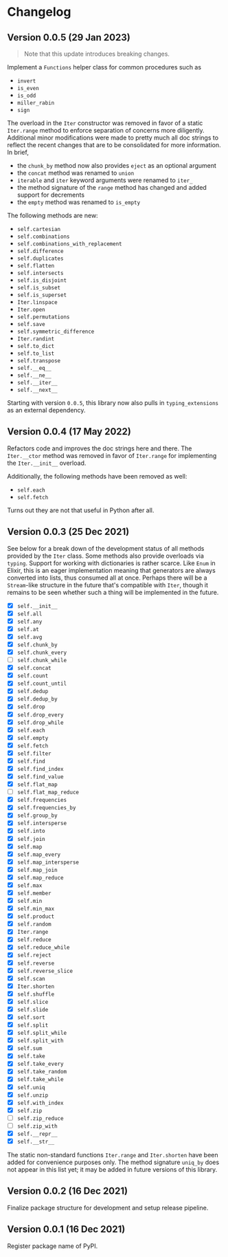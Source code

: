 # Changelog

## Version 0.0.5 (29 Jan 2023)

> Note that this update introduces breaking changes.

Implement a `Functions` helper class for common procedures such as

- `invert`
- `is_even`
- `is_odd`
- `miller_rabin`
- `sign`

The overload in the `Iter` constructor was removed in favor of a static `Iter.range`
method to enforce separation of concerns more diligently. Additional minor modifications
were made to pretty much all doc strings to reflect the recent changes that are
to be consolidated for more information. In brief,

- the `chunk_by` method now also provides `eject` as an optional argument
- the `concat` method was renamed to `union`
- `iterable` and `iter` keyword arguments were renamed to `iter_`
- the method signature of the `range` method has changed and added support for
  decrements
- the `empty` method was renamed to `is_empty`

The following methods are new:

- `self.cartesian`
- `self.combinations`
- `self.combinations_with_replacement`
- `self.difference`
- `self.duplicates`
- `self.flatten`
- `self.intersects`
- `self.is_disjoint`
- `self.is_subset`
- `self.is_superset`
- `Iter.linspace`
- `Iter.open`
- `self.permutations`
- `self.save`
- `self.symmetric_difference`
- `Iter.randint`
- `self.to_dict`
- `self.to_list`
- `self.transpose`
- `self.__eq__`
- `self.__ne__`
- `self.__iter__`
- `self.__next__`

Starting with version `0.0.5`, this library now also pulls in `typing_extensions`
as an external dependency.

## Version 0.0.4 (17 May 2022)

Refactors code and improves the doc strings here and there. The `Iter.__ctor` method
was removed in favor of `Iter.range` for implementing the `Iter.__init__` overload.

Additionally, the following methods have been removed as well:

- `self.each`
- `self.fetch`

Turns out they are not that useful in Python after all.

## Version 0.0.3 (25 Dec 2021)

See below for a break down of the development status of all methods provided by
the `Iter` class. Some methods also provide overloads via `typing`. Support for
working with dictionaries is rather scarce. Like `Enum` in Elixir, this is an eager
implementation meaning that generators are always converted into lists, thus consumed
all at once. Perhaps there will be a `Stream`-like structure in the future that's
compatible with `Iter`, though it remains to be seen whether such a thing will be
implemented in the future.

- [x] `self.__init__`
- [x] `self.all`
- [x] `self.any`
- [x] `self.at`
- [x] `self.avg`
- [x] `self.chunk_by`
- [x] `self.chunk_every`
- [ ] `self.chunk_while`
- [x] `self.concat`
- [x] `self.count`
- [x] `self.count_until`
- [x] `self.dedup`
- [x] `self.dedup_by`
- [x] `self.drop`
- [x] `self.drop_every`
- [x] `self.drop_while`
- [x] `self.each`
- [x] `self.empty`
- [x] `self.fetch`
- [x] `self.filter`
- [x] `self.find`
- [x] `self.find_index`
- [x] `self.find_value`
- [x] `self.flat_map`
- [ ] `self.flat_map_reduce`
- [x] `self.frequencies`
- [x] `self.frequencies_by`
- [x] `self.group_by`
- [x] `self.intersperse`
- [x] `self.into`
- [x] `self.join`
- [x] `self.map`
- [x] `self.map_every`
- [x] `self.map_intersperse`
- [x] `self.map_join`
- [x] `self.map_reduce`
- [x] `self.max`
- [x] `self.member`
- [x] `self.min`
- [x] `self.min_max`
- [x] `self.product`
- [x] `self.random`
- [x] `Iter.range`
- [x] `self.reduce`
- [x] `self.reduce_while`
- [x] `self.reject`
- [x] `self.reverse`
- [x] `self.reverse_slice`
- [x] `self.scan`
- [x] `Iter.shorten`
- [x] `self.shuffle`
- [x] `self.slice`
- [x] `self.slide`
- [x] `self.sort`
- [x] `self.split`
- [x] `self.split_while`
- [x] `self.split_with`
- [x] `self.sum`
- [x] `self.take`
- [x] `self.take_every`
- [x] `self.take_random`
- [x] `self.take_while`
- [x] `self.uniq`
- [x] `self.unzip`
- [x] `self.with_index`
- [x] `self.zip`
- [ ] `self.zip_reduce`
- [ ] `self.zip_with`
- [x] `self.__repr__`
- [x] `self.__str__`

The static non-standard functions `Iter.range` and `Iter.shorten` have been added
for convenience purposes only. The method signature `uniq_by` does not appear in
this list yet; it may be added in future versions of this library.

## Version 0.0.2 (16 Dec 2021)

Finalize package structure for development and setup release pipeline.

## Version 0.0.1 (16 Dec 2021)

Register package name of PyPI.
